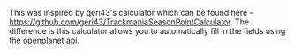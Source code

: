 This was inspired by geri43's calculator which can be found here - https://github.com/geri43/TrackmaniaSeasonPointCalculator.
The difference is this calculator allows you to automatically fill in the fields using the openplanet api.
